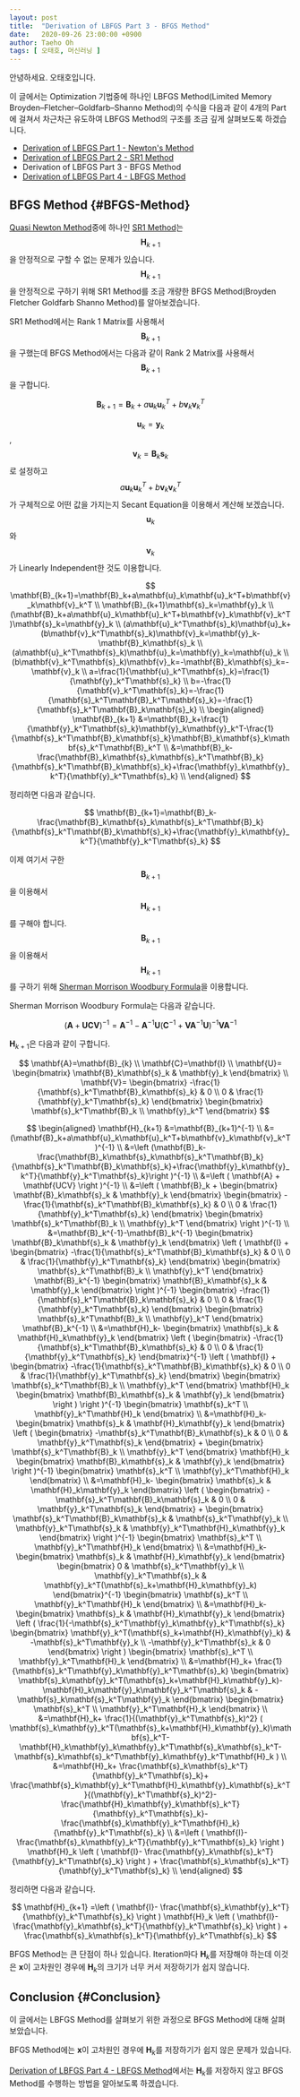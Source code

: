```yaml
---
layout: post
title:  "Derivation of LBFGS Part 3 - BFGS Method"
date:   2020-09-26 23:00:00 +0900
author: Taeho Oh
tags: [ 오태호, 머신러닝 ]
---
```


안녕하세요. 오태호입니다.

이 글에서는 Optimization 기법중에 하나인 LBFGS Method(Limited Memory Broyden–Fletcher–Goldfarb–Shanno Method)의 수식을 다음과 같이 4개의 Part에 걸쳐서 차근차근 유도하여 LBFGS Method의 구조를 조금 깊게 살펴보도록 하겠습니다.

* [Derivation of LBFGS Part 1 - Newton's Method](Derivation-of-LBFGS-Part-1)
* [Derivation of LBFGS Part 2 - SR1 Method](Derivation-of-LBFGS-Part-2)
* Derivation of LBFGS Part 3 - BFGS Method
* [Derivation of LBFGS Part 4 - LBFGS Method](Derivation-of-LBFGS-Part-4)

## BFGS Method {#BFGS-Method}

[Quasi Newton Method](Derivation-of-LBFGS-Part-2#Quasi-Newton-Method)중에 하나인 [SR1 Method](Derivation-of-LBFGS-Part-2#SR1-Method)는 $$\mathbf{H}_{k+1}$$을 안정적으로 구할 수 없는 문제가 있습니다. $$\mathbf{H}_{k+1}$$을 안정적으로 구하기 위해 SR1 Method를 조금 개량한 BFGS Method(Broyden Fletcher Goldfarb Shanno Method)를 알아보겠습니다.

SR1 Method에서는 Rank 1 Matrix를 사용해서 $$\mathbf{B}_{k+1}$$을 구했는데 BFGS Method에서는 다음과 같이 Rank 2 Matrix를 사용해서 $$\mathbf{B}_{k+1}$$을 구합니다.

$$
\mathbf{B}_{k+1}=\mathbf{B}_k+a\mathbf{u}_k\mathbf{u}_k^T+b\mathbf{v}_k\mathbf{v}_k^T
$$

$$\mathbf{u}_k=\mathbf{y}_k$$, $$\mathbf{v}_k=\mathbf{B}_k\mathbf{s}_k$$로 설정하고 $$a\mathbf{u}_k\mathbf{u}_k^T+b\mathbf{v}_k\mathbf{v}_k^T$$가 구체적으로 어떤 값을 가지는지 Secant Equation을 이용해서 계산해 보겠습니다. $$\mathbf{u}_k$$와 $$\mathbf{v}_k$$가 Linearly Independent한 것도 이용합니다.

$$
\mathbf{B}_{k+1}=\mathbf{B}_k+a\mathbf{u}_k\mathbf{u}_k^T+b\mathbf{v}_k\mathbf{v}_k^T \\
\mathbf{B}_{k+1}\mathbf{s}_k=\mathbf{y}_k \\
(\mathbf{B}_k+a\mathbf{u}_k\mathbf{u}_k^T+b\mathbf{v}_k\mathbf{v}_k^T)\mathbf{s}_k=\mathbf{y}_k \\
(a\mathbf{u}_k^T\mathbf{s}_k)\mathbf{u}_k+(b\mathbf{v}_k^T\mathbf{s}_k)\mathbf{v}_k=\mathbf{y}_k-\mathbf{B}_k\mathbf{s}_k \\
(a\mathbf{u}_k^T\mathbf{s}_k)\mathbf{u}_k=\mathbf{y}_k=\mathbf{u}_k \\
(b\mathbf{v}_k^T\mathbf{s}_k)\mathbf{v}_k=-\mathbf{B}_k\mathbf{s}_k=-\mathbf{v}_k \\
a=\frac{1}{\mathbf{u}_k^T\mathbf{s}_k}=\frac{1}{\mathbf{y}_k^T\mathbf{s}_k} \\
b=-\frac{1}{\mathbf{v}_k^T\mathbf{s}_k}=-\frac{1}{\mathbf{s}_k^T\mathbf{B}_k^T\mathbf{s}_k}=-\frac{1}{\mathbf{s}_k^T\mathbf{B}_k\mathbf{s}_k} \\
\begin{aligned}
\mathbf{B}_{k+1}
&=\mathbf{B}_k+\frac{1}{\mathbf{y}_k^T\mathbf{s}_k}\mathbf{y}_k\mathbf{y}_k^T-\frac{1}{\mathbf{s}_k^T\mathbf{B}_k\mathbf{s}_k}\mathbf{B}_k\mathbf{s}_k\mathbf{s}_k^T\mathbf{B}_k^T \\
&=\mathbf{B}_k-\frac{\mathbf{B}_k\mathbf{s}_k\mathbf{s}_k^T\mathbf{B}_k}{\mathbf{s}_k^T\mathbf{B}_k\mathbf{s}_k}+\frac{\mathbf{y}_k\mathbf{y}_k^T}{\mathbf{y}_k^T\mathbf{s}_k} \\
\end{aligned}
$$

정리하면 다음과 같습니다.

$$
\mathbf{B}_{k+1}=\mathbf{B}_k-\frac{\mathbf{B}_k\mathbf{s}_k\mathbf{s}_k^T\mathbf{B}_k}{\mathbf{s}_k^T\mathbf{B}_k\mathbf{s}_k}+\frac{\mathbf{y}_k\mathbf{y}_k^T}{\mathbf{y}_k^T\mathbf{s}_k}
$$

이제 여기서 구한 $$\mathbf{B}_{k+1}$$을 이용해서 $$\mathbf{H}_{k+1}$$를 구해야 합니다. $$\mathbf{B}_{k+1}$$을 이용해서 $$\mathbf{H}_{k+1}$$를 구하기 위해 [Sherman Morrison Woodbury Formula](#Sherman-Morrison-Woodbury-Formula)을 이용합니다.

Sherman Morrison Woodbury Formula는 다음과 같습니다.

$$
(\mathbf{A}+\mathbf{UCV})^{-1}=\mathbf{A}^{-1}-\mathbf{A}^{-1}\mathbf{U}(\mathbf{C}^{-1}+\mathbf{V}\mathbf{A}^{-1}\mathbf{U})^{-1}\mathbf{V}\mathbf{A}^{-1}
$$

$\mathbf{H}_{k+1}$은 다음과 같이 구합니다.

$$
\mathbf{A}=\mathbf{B}_{k} \\
\mathbf{C}=\mathbf{I} \\
\mathbf{U}=
\begin{bmatrix}
\mathbf{B}_k\mathbf{s}_k & \mathbf{y}_k
\end{bmatrix} \\
\mathbf{V}=
\begin{bmatrix}
-\frac{1}{\mathbf{s}_k^T\mathbf{B}_k\mathbf{s}_k} & 0 \\
0 & \frac{1}{\mathbf{y}_k^T\mathbf{s}_k}
\end{bmatrix}
\begin{bmatrix}
\mathbf{s}_k^T\mathbf{B}_k \\
\mathbf{y}_k^T
\end{bmatrix}
$$

$$
\begin{aligned}
\mathbf{H}_{k+1}
&=\mathbf{B}_{k+1}^{-1} \\
&=(\mathbf{B}_k+a\mathbf{u}_k\mathbf{u}_k^T+b\mathbf{v}_k\mathbf{v}_k^T)^{-1} \\
&=\left (\mathbf{B}_k-\frac{\mathbf{B}_k\mathbf{s}_k\mathbf{s}_k^T\mathbf{B}_k}{\mathbf{s}_k^T\mathbf{B}_k\mathbf{s}_k}+\frac{\mathbf{y}_k\mathbf{y}_k^T}{\mathbf{y}_k^T\mathbf{s}_k}\right )^{-1} \\
&=\left ( \mathbf{A} + \mathbf{UCV} \right )^{-1} \\
&=\left (
\mathbf{B}_k
+
\begin{bmatrix}
\mathbf{B}_k\mathbf{s}_k & \mathbf{y}_k
\end{bmatrix}
\begin{bmatrix}
-\frac{1}{\mathbf{s}_k^T\mathbf{B}_k\mathbf{s}_k} & 0 \\
0 & \frac{1}{\mathbf{y}_k^T\mathbf{s}_k}
\end{bmatrix}
\begin{bmatrix}
\mathbf{s}_k^T\mathbf{B}_k \\
\mathbf{y}_k^T
\end{bmatrix}
\right )^{-1} \\
&=\mathbf{B}_k^{-1}-\mathbf{B}_k^{-1}
\begin{bmatrix}
\mathbf{B}_k\mathbf{s}_k & \mathbf{y}_k
\end{bmatrix}
\left (
\mathbf{I}
+
\begin{bmatrix}
-\frac{1}{\mathbf{s}_k^T\mathbf{B}_k\mathbf{s}_k} & 0 \\
0 & \frac{1}{\mathbf{y}_k^T\mathbf{s}_k}
\end{bmatrix}
\begin{bmatrix}
\mathbf{s}_k^T\mathbf{B}_k \\
\mathbf{y}_k^T
\end{bmatrix}
\mathbf{B}_k^{-1}
\begin{bmatrix}
\mathbf{B}_k\mathbf{s}_k & \mathbf{y}_k
\end{bmatrix}
\right )^{-1}
\begin{bmatrix}
-\frac{1}{\mathbf{s}_k^T\mathbf{B}_k\mathbf{s}_k} & 0 \\
0 & \frac{1}{\mathbf{y}_k^T\mathbf{s}_k}
\end{bmatrix}
\begin{bmatrix}
\mathbf{s}_k^T\mathbf{B}_k \\
\mathbf{y}_k^T
\end{bmatrix}
\mathbf{B}_k^{-1} \\
&=\mathbf{H}_k-
\begin{bmatrix}
\mathbf{s}_k & \mathbf{H}_k\mathbf{y}_k
\end{bmatrix}
\left (
\begin{bmatrix}
-\frac{1}{\mathbf{s}_k^T\mathbf{B}_k\mathbf{s}_k} & 0 \\
0 & \frac{1}{\mathbf{y}_k^T\mathbf{s}_k}
\end{bmatrix}^{-1}
\left (
\mathbf{I}
+
\begin{bmatrix}
-\frac{1}{\mathbf{s}_k^T\mathbf{B}_k\mathbf{s}_k} & 0 \\
0 & \frac{1}{\mathbf{y}_k^T\mathbf{s}_k}
\end{bmatrix}
\begin{bmatrix}
\mathbf{s}_k^T\mathbf{B}_k \\
\mathbf{y}_k^T
\end{bmatrix}
\mathbf{H}_k
\begin{bmatrix}
\mathbf{B}_k\mathbf{s}_k & \mathbf{y}_k
\end{bmatrix}
\right )
\right )^{-1}
\begin{bmatrix}
\mathbf{s}_k^T \\
\mathbf{y}_k^T\mathbf{H}_k
\end{bmatrix} \\
&=\mathbf{H}_k-
\begin{bmatrix}
\mathbf{s}_k & \mathbf{H}_k\mathbf{y}_k
\end{bmatrix}
\left (
\begin{bmatrix}
-\mathbf{s}_k^T\mathbf{B}_k\mathbf{s}_k & 0 \\
0 & \mathbf{y}_k^T\mathbf{s}_k
\end{bmatrix}
+
\begin{bmatrix}
\mathbf{s}_k^T\mathbf{B}_k \\
\mathbf{y}_k^T
\end{bmatrix}
\mathbf{H}_k
\begin{bmatrix}
\mathbf{B}_k\mathbf{s}_k & \mathbf{y}_k
\end{bmatrix}
\right )^{-1}
\begin{bmatrix}
\mathbf{s}_k^T \\
\mathbf{y}_k^T\mathbf{H}_k
\end{bmatrix} \\
&=\mathbf{H}_k-
\begin{bmatrix}
\mathbf{s}_k & \mathbf{H}_k\mathbf{y}_k
\end{bmatrix}
\left (
\begin{bmatrix}
-\mathbf{s}_k^T\mathbf{B}_k\mathbf{s}_k & 0 \\
0 & \mathbf{y}_k^T\mathbf{s}_k
\end{bmatrix}
+
\begin{bmatrix}
\mathbf{s}_k^T\mathbf{B}_k\mathbf{s}_k & \mathbf{s}_k^T\mathbf{y}_k \\
\mathbf{y}_k^T\mathbf{s}_k & \mathbf{y}_k^T\mathbf{H}_k\mathbf{y}_k
\end{bmatrix}
\right )^{-1}
\begin{bmatrix}
\mathbf{s}_k^T \\
\mathbf{y}_k^T\mathbf{H}_k
\end{bmatrix} \\
&=\mathbf{H}_k-
\begin{bmatrix}
\mathbf{s}_k & \mathbf{H}_k\mathbf{y}_k
\end{bmatrix}
\begin{bmatrix}
0 & \mathbf{s}_k^T\mathbf{y}_k \\
\mathbf{y}_k^T\mathbf{s}_k & \mathbf{y}_k^T(\mathbf{s}_k+\mathbf{H}_k\mathbf{y}_k)
\end{bmatrix}^{-1}
\begin{bmatrix}
\mathbf{s}_k^T \\
\mathbf{y}_k^T\mathbf{H}_k
\end{bmatrix} \\
&=\mathbf{H}_k-
\begin{bmatrix}
\mathbf{s}_k & \mathbf{H}_k\mathbf{y}_k
\end{bmatrix}
\left (
\frac{1}{-\mathbf{s}_k^T\mathbf{y}_k\mathbf{y}_k^T\mathbf{s}_k}
\begin{bmatrix}
\mathbf{y}_k^T(\mathbf{s}_k+\mathbf{H}_k\mathbf{y}_k) & -\mathbf{s}_k^T\mathbf{y}_k \\
-\mathbf{y}_k^T\mathbf{s}_k & 0
\end{bmatrix}
\right )
\begin{bmatrix}
\mathbf{s}_k^T \\
\mathbf{y}_k^T\mathbf{H}_k
\end{bmatrix} \\
&=\mathbf{H}_k+
\frac{1}{\mathbf{s}_k^T\mathbf{y}_k\mathbf{y}_k^T\mathbf{s}_k}
\begin{bmatrix}
\mathbf{s}_k\mathbf{y}_k^T(\mathbf{s}_k+\mathbf{H}_k\mathbf{y}_k)-\mathbf{H}_k\mathbf{y}_k\mathbf{y}_k^T\mathbf{s}_k & -\mathbf{s}_k\mathbf{s}_k^T\mathbf{y}_k
\end{bmatrix}
\begin{bmatrix}
\mathbf{s}_k^T \\
\mathbf{y}_k^T\mathbf{H}_k
\end{bmatrix} \\
&=\mathbf{H}_k+
\frac{1}{(\mathbf{y}_k^T\mathbf{s}_k)^2}
(
\mathbf{s}_k\mathbf{y}_k^T(\mathbf{s}_k+\mathbf{H}_k\mathbf{y}_k)\mathbf{s}_k^T-\mathbf{H}_k\mathbf{y}_k\mathbf{y}_k^T\mathbf{s}_k\mathbf{s}_k^T-\mathbf{s}_k\mathbf{s}_k^T\mathbf{y}_k\mathbf{y}_k^T\mathbf{H}_k
) \\
&=\mathbf{H}_k+
\frac{\mathbf{s}_k\mathbf{s}_k^T}{\mathbf{y}_k^T\mathbf{s}_k}+
\frac{\mathbf{s}_k\mathbf{y}_k^T\mathbf{H}_k\mathbf{y}_k\mathbf{s}_k^T}{(\mathbf{y}_k^T\mathbf{s}_k)^2}-
\frac{\mathbf{H}_k\mathbf{y}_k\mathbf{s}_k^T}{\mathbf{y}_k^T\mathbf{s}_k}-
\frac{\mathbf{s}_k\mathbf{y}_k^T\mathbf{H}_k}{\mathbf{y}_k^T\mathbf{s}_k} \\
&=\left (
\mathbf{I}-
\frac{\mathbf{s}_k\mathbf{y}_k^T}{\mathbf{y}_k^T\mathbf{s}_k}
\right )
\mathbf{H}_k
\left (
\mathbf{I}-
\frac{\mathbf{y}_k\mathbf{s}_k^T}{\mathbf{y}_k^T\mathbf{s}_k}
\right )
+
\frac{\mathbf{s}_k\mathbf{s}_k^T}{\mathbf{y}_k^T\mathbf{s}_k} \\
\end{aligned}
$$

정리하면 다음과 같습니다.

$$
\mathbf{H}_{k+1}
=\left (
\mathbf{I}-
\frac{\mathbf{s}_k\mathbf{y}_k^T}{\mathbf{y}_k^T\mathbf{s}_k}
\right )
\mathbf{H}_k
\left (
\mathbf{I}-
\frac{\mathbf{y}_k\mathbf{s}_k^T}{\mathbf{y}_k^T\mathbf{s}_k}
\right )
+
\frac{\mathbf{s}_k\mathbf{s}_k^T}{\mathbf{y}_k^T\mathbf{s}_k}
$$

BFGS Method는 큰 단점이 하나 있습니다. Iteration마다 $\mathbf{H}_k$를 저장해야 하는데 이것은 $\mathbf{x}$이 고차원인 경우에 $\mathbf{H}_k$의 크기가 너무 커서 저장하기가 쉽지 않습니다.

## Conclusion {#Conclusion}

이 글에서는 LBFGS Method를 살펴보기 위한 과정으로 BFGS Method에 대해 살펴보았습니다.

BFGS Method에는 $\mathbf{x}$이 고차원인 경우에 $\mathbf{H}_k$를 저장하기가 쉽지 않은 문제가 있습니다.

[Derivation of LBFGS Part 4 - LBFGS Method](Derivation-of-LBFGS-Part-4)에서는 $\mathbf{H}_k$를 저장하지 않고 BFGS Method를 수행하는 방법을 알아보도록 하겠습니다.
